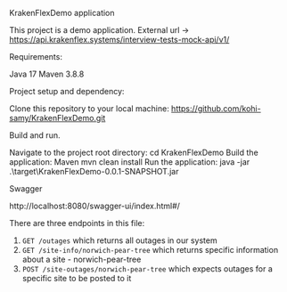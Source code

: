 KrakenFlexDemo application

This project is a demo application.
External url -> https://api.krakenflex.systems/interview-tests-mock-api/v1/

Requirements:

  Java 17 
  Maven 3.8.8
  
Project setup and dependency:

Clone this repository to your local machine:
  https://github.com/kohi-samy/KrakenFlexDemo.git

Build and run.

  Navigate to the project root directory: cd KrakenFlexDemo
  Build the application: Maven mvn clean install
  Run the application: java -jar .\target\KrakenFlexDemo-0.0.1-SNAPSHOT.jar

Swagger

  http://localhost:8080/swagger-ui/index.html#/

There are three endpoints in this file:

1. `GET /outages` which returns all outages in our system
2. `GET /site-info/norwich-pear-tree` which returns specific information about a site - norwich-pear-tree
3. `POST /site-outages/norwich-pear-tree` which expects outages for a specific site <norwich-pear-tree> to be posted to it
